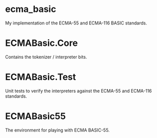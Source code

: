 # ecma_basic
My implementation of the ECMA-55 and ECMA-116 BASIC standards.

# ECMABasic.Core

Contains the tokenizer / interpreter bits.

# ECMABasic.Test

Unit tests to verify the interpreters against the ECMA-55 and ECMA-116 standards.

# ECMABasic55

The environment for playing with ECMA BASIC-55.
